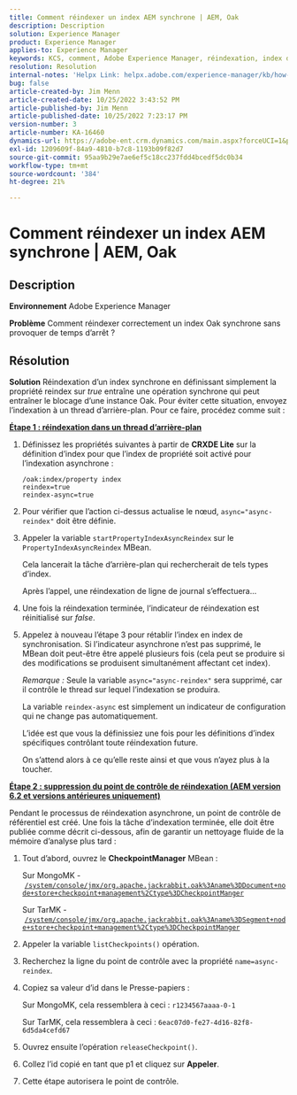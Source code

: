 ```yaml
---
title: Comment réindexer un index AEM synchrone | AEM, Oak
description: Description
solution: Experience Manager
product: Experience Manager
applies-to: Experience Manager
keywords: KCS, comment, Adobe Experience Manager, réindexation, index d’AEM synchrone, Oak
resolution: Resolution
internal-notes: 'Helpx Link: helpx.adobe.com/experience-manager/kb/how-to-reindex-a-synchronous-AEM-index-AEM-Oak.html'
bug: false
article-created-by: Jim Menn
article-created-date: 10/25/2022 3:43:52 PM
article-published-by: Jim Menn
article-published-date: 10/25/2022 7:23:17 PM
version-number: 3
article-number: KA-16460
dynamics-url: https://adobe-ent.crm.dynamics.com/main.aspx?forceUCI=1&pagetype=entityrecord&etn=knowledgearticle&id=c36388d0-7b54-ed11-bba2-6045bd006b4b
exl-id: 1209609f-84a9-4810-b7c8-1193b09f82d7
source-git-commit: 95aa9b29e7ae6ef5c18cc237fdd4bcedf5dc0b34
workflow-type: tm+mt
source-wordcount: '384'
ht-degree: 21%

---
```


# Comment réindexer un index AEM synchrone | AEM, Oak

## Description


<b>Environnement</b>
Adobe Experience Manager

<b>Problème</b>
Comment réindexer correctement un index Oak synchrone sans provoquer de temps d’arrêt ?


## Résolution


<b>Solution</b>
Réindexation d’un index synchrone en définissant simplement la propriété reindex sur *true* entraîne une opération synchrone qui peut entraîner le blocage d’une instance Oak.
Pour éviter cette situation, envoyez l’indexation à un thread d’arrière-plan.
Pour ce faire, procédez comme suit :

<b><u>Étape 1 : réindexation dans un thread d’arrière-plan</u></b>

1. Définissez les propriétés suivantes à partir de <b>CRXDE Lite</b> sur la définition d’index pour que l’index de propriété soit activé pour l’indexation asynchrone :<br>

   ```
   /oak:index/property index
   reindex=true
   reindex-async=true
   ```

2. Pour vérifier que l’action ci-dessus actualise le nœud, `async="async-reindex"` doit être définie.
3. Appeler la variable `startPropertyIndexAsyncReindex` sur le `PropertyIndexAsyncReindex` MBean.

   Cela lancerait la tâche d’arrière-plan qui rechercherait de tels types d’index.

   Après l’appel, une réindexation de ligne de journal s’effectuera...
4. Une fois la réindexation terminée, l’indicateur de réindexation est réinitialisé sur *false*.
5. Appelez à nouveau l’étape 3 pour rétablir l’index en index de synchronisation. Si l’indicateur asynchrone n’est pas supprimé, le MBean doit peut-être être appelé plusieurs fois (cela peut se produire si des modifications se produisent simultanément affectant cet index).



   *Remarque :* Seule la variable `async="async-reindex"` sera supprimé, car il contrôle le thread sur lequel l’indexation se produira.

   La variable `reindex-async` est simplement un indicateur de configuration qui ne change pas automatiquement.

   L’idée est que vous la définissiez une fois pour les définitions d’index spécifiques contrôlant toute réindexation future.

   On s’attend alors à ce qu’elle reste ainsi et que vous n’ayez plus à la toucher.


<b><u>Étape 2 : suppression du point de contrôle de réindexation (AEM version 6.2 et versions antérieures uniquement)</u></b>

Pendant le processus de réindexation asynchrone, un point de contrôle de référentiel est créé.
Une fois la tâche d’indexation terminée, elle doit être publiée comme décrit ci-dessous, afin de garantir un nettoyage fluide de la mémoire d’analyse plus tard :

1. Tout d’abord, ouvrez le <b>CheckpointManager</b> MBean :

   Sur MongoMK - [`/system/console/jmx/org.apache.jackrabbit.oak%3Aname%3DDocument+node+store+checkpoint+management%2Ctype%3DCheckpointManger`](http://localhost:4502/system/console/jmx/org.apache.jackrabbit.oak%3Aname%3DDocument+node+store+checkpoint+management%2Ctype%3DCheckpointManger)

   Sur TarMK - [`/system/console/jmx/org.apache.jackrabbit.oak%3Aname%3DSegment+node+store+checkpoint+management%2Ctype%3DCheckpointManger`](http://localhost:4502/system/console/jmx/org.apache.jackrabbit.oak%3Aname%3DSegment+node+store+checkpoint+management%2Ctype%3DCheckpointManger)


2. Appeler la variable `listCheckpoints()` opération.
3. Recherchez la ligne du point de contrôle avec la propriété `name=async-reindex`.
4. Copiez sa valeur d’id dans le Presse-papiers :

   Sur MongoMK, cela ressemblera à ceci : `r1234567aaaa-0-1`

   Sur TarMK, cela ressemblera à ceci : `6eac07d0-fe27-4d16-82f8-6d5da4cefd67`


5. Ouvrez ensuite l’opération `releaseCheckpoint()`.
6. Collez l’id copié en tant que p1 et cliquez sur <b>Appeler</b>.
7. Cette étape autorisera le point de contrôle.
